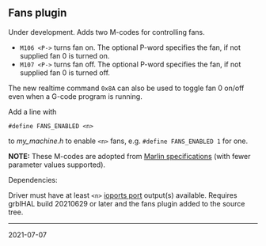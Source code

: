 ## Fans plugin

Under development. Adds two M-codes for controlling fans.

* `M106 <P->` turns fan on. The optional P-word specifies the fan, if not supplied fan 0 is turned on.
* `M107 <P->` turns fan off. The optional P-word specifies the fan, if not supplied fan 0 is turned off.

The new realtime command `0x8A` can also be used to toggle fan 0 on/off even when a G-code program is running.

Add a line with

`#define FANS_ENABLED <n>`

to _my_machine.h_ to enable `<n>` fans, e.g. `#define FANS_ENABLED 1` for one.

__NOTE:__ These M-codes are adopted from [Marlin specifications](https://marlinfw.org/docs/gcode/M106.html) \(with fewer parameter values supported\).

Dependencies:

Driver must have at least `<n>` [ioports port](../../templates/ioports.c) output\(s\) available. Requires grblHAL build 20210629 or later and the fans plugin added to the source tree.

---
2021-07-07

